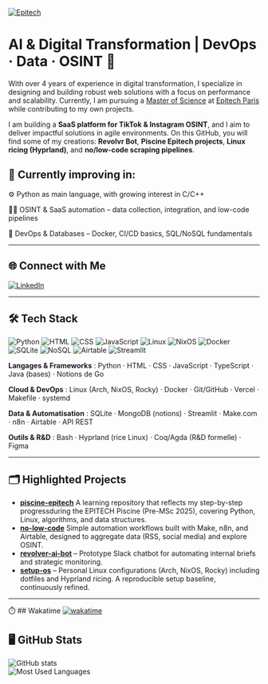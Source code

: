 [![Epitech](https://img.shields.io/badge/Epitech-2025--2028-blue?logo=graduation-cap&style=for-the-badge)](https://www.epitech.eu/formation-alternance/pre-msc-post-bac2/)

# AI & Digital Transformation | DevOps · Data · OSINT 🌠

With over 4 years of experience in digital transformation, I specialize in designing and building robust web solutions with a focus on performance and scalability. Currently, I am pursuing a [Master of Science](https://www.epitech.eu/formation-alternance/pre-msc-post-bac2/) at [Epitech Paris](https://www.epitech.eu/ecole-informatique-paris/) while contributing to my own projects.  

I am building a **SaaS platform for TikTok & Instagram OSINT**, and I aim to deliver impactful solutions in agile environments. On this GitHub, you will find some of my creations: **Revolvr Bot**, **Piscine Epitech projects**, **Linux ricing (Hyprland)**, and **no/low-code scraping pipelines**.  

## 🧪 Currently improving in:
⚙️ Python as main language, with growing interest in C/C++

👩‍💻 OSINT & SaaS automation – data collection, integration, and low-code pipelines

📡 DevOps & Databases – Docker, CI/CD basics, SQL/NoSQL fundamentals

---

## 🌐 Connect with Me
[![LinkedIn](https://img.shields.io/badge/LinkedIn-romeo--cavazza-blue?logo=linkedin&style=for-the-badge)](https://linkedin.com/in/romeo-cavazza)  

---

## 🛠 Tech Stack
![Python](https://img.shields.io/badge/Python-3776AB?logo=python&logoColor=white) ![HTML](https://img.shields.io/badge/HTML5-E34F26?logo=html5&logoColor=white) ![CSS](https://img.shields.io/badge/CSS3-1572B6?logo=css3&logoColor=white) ![JavaScript](https://img.shields.io/badge/JavaScript-F7DF1E?logo=javascript&logoColor=black) ![Linux](https://img.shields.io/badge/Linux-FCC624?logo=linux&logoColor=black) ![NixOS](https://img.shields.io/badge/NixOS-5277C3?logo=nixos&logoColor=white) ![Docker](https://img.shields.io/badge/Docker-2496ED?logo=docker&logoColor=white) ![SQLite](https://img.shields.io/badge/SQLite-003B57?logo=sqlite&logoColor=white) ![NoSQL](https://img.shields.io/badge/NoSQL-005571?logo=mongodb&logoColor=white) ![Airtable](https://img.shields.io/badge/Airtable-18BFFF?logo=airtable&logoColor=white) ![Streamlit](https://img.shields.io/badge/Streamlit-FF4B4B?logo=streamlit&logoColor=white)  

**Langages & Frameworks** : Python · HTML · CSS · JavaScript · TypeScript · Java (bases) · Notions de Go

**Cloud & DevOps** : Linux (Arch, NixOS, Rocky) · Docker · Git/GitHub · Vercel · Makefile · systemd

**Data & Automatisation** : SQLite · MongoDB (notions) · Streamlit · Make.com · n8n · Airtable · API REST

**Outils & R&D** : Bash · Hyprland (rice Linux) · Coq/Agda (R&D formelle) · Figma

---

## 🗂️ Highlighted Projects

- [**piscine-epitech**](https://github.com/Namtar-afk/piscine-epitech) A learning repository that reflects my step-by-step progressduring the EPITECH Piscine (Pre-MSc 2025), covering Python, Linux, algorithms, and data structures.
- [**no-low-code**](https://github.com/Namtar-afk/no-low-code) Simple automation workflows built with Make, n8n, and Airtable, designed to aggregate data (RSS, social media) and explore OSINT.
- [**revolver-ai-bot**](https://github.com/Namtar-afk/revolver-ai-bot) – Prototype Slack chatbot for automating internal briefs and strategic monitoring.
- [**setup-os**](https://github.com/Namtar-afk/setup-os) – Personal Linux configurations (Arch, NixOS, Rocky) including dotfiles and Hyprland ricing. A reproducible setup baseline, continuously refined.

---
⏱️ ## Wakatime
[![wakatime](https://wakatime.com/badge/user/5e4b28a1-b544-4033-9d4b-0f3cf1a431c8.svg)](https://wakatime.com/@5e4b28a1-b544-4033-9d4b-0f3cf1a431c8)

## 🖥️ GitHub Stats
![GitHub stats](https://github-readme-stats.vercel.app/api?username=Namtar-afk&show_icons=true&theme=radical)  
![Most Used Languages](https://github-readme-stats.vercel.app/api/top-langs/?username=Namtar-afk&layout=compact&theme=radical)
